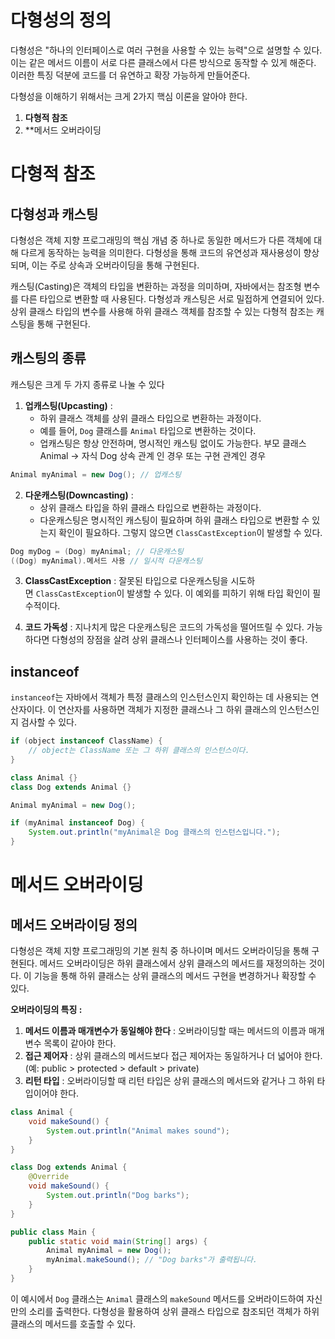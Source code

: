 # 다형성의 정의

다형성은 "하나의 인터페이스로 여러 구현을 사용할 수 있는 능력"으로 설명할 수 있다. 이는 같은 메서드 이름이 서로 다른 클래스에서 다른 방식으로 동작할 수 있게 해준다. 이러한 특징 덕분에 코드를 더 유연하고 확장 가능하게 만들어준다.

다형성을 이해하기 위해서는 크게 2가지 핵심 이론을 알아야 한다.
1. **다형적 참조**
2. **메서드 오버라이딩

# 다형적 참조
## 다형성과 캐스팅
다형성은 객체 지향 프로그래밍의 핵심 개념 중 하나로 동일한 메서드가 다른 객체에 대해 다르게 동작하는 능력을 의미한다. 다형성을 통해 코드의 유연성과 재사용성이 향상되며, 이는 주로 상속과 오버라이딩을 통해 구현된다.

캐스팅(Casting)은 객체의 타입을 변환하는 과정을 의미하며, 자바에서는 참조형 변수를 다른 타입으로 변환할 때 사용된다. 다형성과 캐스팅은 서로 밀접하게 연결되어 있다. 상위 클래스 타입의 변수를 사용해 하위 클래스 객체를 참조할 수 있는 다형적 참조는 캐스팅을 통해 구현된다.

## 캐스팅의 종류
캐스팅은 크게 두 가지 종류로 나눌 수 있다 

1. **업캐스팅(Upcasting)** : 
    - 하위 클래스 객체를 상위 클래스 타입으로 변환하는 과정이다.
    - 예를 들어, `Dog` 클래스를 `Animal` 타입으로 변환하는 것이다.
    - 업캐스팅은 항상 안전하며, 명시적인 캐스팅 없이도 가능한다.
    부모  클래스 Animal -> 자식  Dog 상속 관계 인 경우 또는 구현 관계인 경우 
``` java 
Animal myAnimal = new Dog(); // 업캐스팅
```
2. **다운캐스팅(Downcasting)** : 
	- 상위 클래스 타입을 하위 클래스 타입으로 변환하는 과정이다.
	- 다운캐스팅은 명시적인 캐스팅이 필요하며 하위 클래스 타입으로 변환할 수 있는지 확인이 필요하다. 그렇지 않으면 `ClassCastException`이 발생할 수 있다.
``` java
Dog myDog = (Dog) myAnimal; // 다운캐스팅
((Dog) myAnimal).메서드 사용 // 일시적 다운캐스팅
```
3. **ClassCastException** : 잘못된 타입으로 다운캐스팅을 시도하면 `ClassCastException`이 발생할 수 있다. 이 예외를 피하기 위해 타입 확인이 필수적이다.
    
4. **코드 가독성** : 지나치게 많은 다운캐스팅은 코드의 가독성을 떨어뜨릴 수 있다. 가능하다면 다형성의 장점을 살려 상위 클래스나 인터페이스를 사용하는 것이 좋다.
## instanceof
`instanceof`는 자바에서 객체가 특정 클래스의 인스턴스인지 확인하는 데 사용되는 연산자이다. 이 연산자를 사용하면 객체가 지정한 클래스나 그 하위 클래스의 인스턴스인지 검사할 수 있다.
``` java 
if (object instanceof ClassName) {
    // object는 ClassName 또는 그 하위 클래스의 인스턴스이다.
}
```
``` java 
class Animal {}
class Dog extends Animal {}

Animal myAnimal = new Dog();

if (myAnimal instanceof Dog) {
    System.out.println("myAnimal은 Dog 클래스의 인스턴스입니다.");
}
```

# 메서드 오버라이딩
##  메서드 오버라이딩 정의
다형성은 객체 지향 프로그래밍의 기본 원칙 중 하나이며 메서드 오버라이딩을 통해 구현된다. 메서드 오버라이딩은 하위 클래스에서 상위 클래스의 메서드를 재정의하는 것이다. 이 기능을 통해 하위 클래스는 상위 클래스의 메서드 구현을 변경하거나 확장할 수 있다.

**오버라이딩의 특징 :**
1. **메서드 이름과 매개변수가 동일해야 한다** : 오버라이딩할 때는 메서드의 이름과 매개변수 목록이 같아야 한다.
2. **접근 제어자** : 상위 클래스의 메서드보다 접근 제어자는 동일하거나 더 넓어야 한다. (예: public > protected > default > private)
3. **리턴 타입** : 오버라이딩할 때 리턴 타입은 상위 클래스의 메서드와 같거나 그 하위 타입이어야 한다.

``` java
class Animal {
    void makeSound() {
        System.out.println("Animal makes sound");
    }
}

class Dog extends Animal {
    @Override
    void makeSound() {
        System.out.println("Dog barks");
    }
}

public class Main {
    public static void main(String[] args) {
        Animal myAnimal = new Dog();
        myAnimal.makeSound(); // "Dog barks"가 출력됩니다.
    }
}
```
이 예시에서 `Dog` 클래스는 `Animal` 클래스의 `makeSound` 메서드를 오버라이드하여 자신만의 소리를 출력한다. 다형성을 활용하여 상위 클래스 타입으로 참조되던 객체가 하위 클래스의 메서드를 호출할 수 있다.